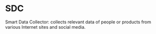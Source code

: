 # SDC
Smart Data Collector: collects relevant data of people or products from various Internet sites and social media.
